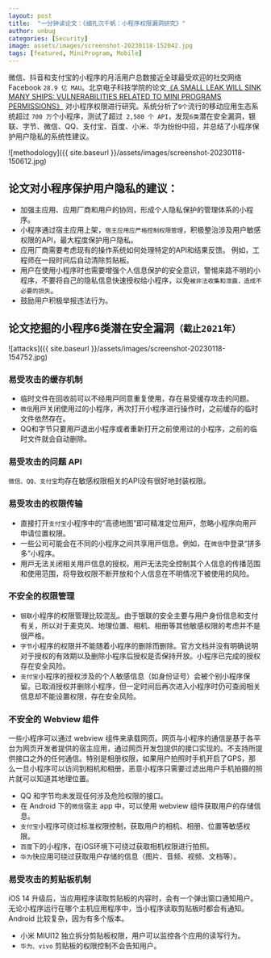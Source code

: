 ```yaml
---
layout: post
title:  "一分钟读论文：《细孔沉千帆：小程序权限漏洞研究》"
author: unbug
categories: [Security]
image: assets/images/screenshot-20230118-152042.jpg
tags: [featured, MiniProgram, Mobile]
---
```

微信、抖音和支付宝的小程序的月活用户总数接近全球最受欢迎的社交网络 Facebook `28.9 亿 MAU`。北京电子科技学院的论文[《A SMALL LEAK WILL SINK MANY SHIPS: VULNERABILITIES RELATED TO MINI PROGRAMS PERMISSIONS》][paper1-url] 对小程序权限进行研究。系统分析了`9个`流行的移动应用生态系统超过 `700 万`个小程序，测试了超过` 2,580 个 API`，发现`6类`潜在安全漏洞，银联、字节、微信、QQ、支付宝、百度、小米、华为纷纷中招，并总结了小程序保护用户隐私的系统性建议。

![methodology]({{ site.baseurl }}/assets/images/screenshot-20230118-150612.jpg)

## 论文对小程序保护用户隐私的建议：
- 加强主应用、应用厂商和用户的协同，形成个人隐私保护的管理体系的小程序。
- 小程序通过宿主应用上架，`宿主应用应严格控制权限管理`，积极整治涉及用户敏感权限的API，最大程度保护用户隐私。 
- 应用厂商需要考虑现有的操作系统如何处理特定的API和结果反馈。 例如，工程师在一段时间后自动清除剪贴板。 
- 用户在使用小程序时也需要增强个人信息保护的安全意识，警惕来路不明的小程序，不要将自己的隐私信息快速授权给小程序，以免`被非法收集和泄露，造成不必要的损失`。 
- 鼓励用户积极举报违法行为。

## 论文挖掘的小程序6类潜在安全漏洞`（截止2021年）`
![attacks]({{ site.baseurl }}/assets/images/screenshot-20230118-154752.jpg)

### 易受攻击的缓存机制
- 临时⽂件在回收前可以不经⽤⼾同意重复使⽤，存在易受缓存攻击的问题。
- `微信`⽤⼾关闭使⽤过的⼩程序，再次打开⼩程序进⾏操作时，之前缓存的临时⽂件依然存在。
- QQ和字节只要⽤⼾退出⼩程序或者重新打开之前使⽤过的⼩程序，之前的临时⽂件就会⾃动删除。

### 易受攻击的问题 API
`微信、QQ、支付宝`均存在敏感权限相关的API没有很好地封装权限。


### 易受攻击的权限传输
- 直接打开`⽀付宝`⼩程序中的“⾼德地图”即可精准定位⽤⼾，忽略⼩程序向⽤⼾申请位置权限。
- ⼀些公司可能会在不同的⼩程序之间共享⽤⼾信息。例如，在`微信`中登录“拼多多”⼩程序。
- ⽤⼾⽆法关闭相关⽤⼾信息的授权。⽤⼾⽆法完全控制其个⼈信息的传播范围和使⽤范围，将导致权限不断开放和个⼈信息在不明情况下被使⽤的⻛险。

### 不安全的权限管理
- `银联`小程序的权限管理比较混乱。由于银联的安全主要与用户身份信息和支付有关，所以对于麦克风、地理位置、相机、相册等其他敏感权限的考虑并不是很严格。 
- `字节`小程序的权限并不能随着小程序的删除而删除。官方文档并没有明确说明对于授权的有效期以及删除小程序后授权是否保持开放。小程序已完成的授权存在安全风险。
- `支付宝`小程序的授权涉及的个人敏感信息（如身份证号）会被个别小程序保留。已取消授权并删除小程序，但一定时间后再次进入小程序时仍可查阅相关信息却不能设置权限，存在安全风险。


### 不安全的 Webview 组件
一些小程序可以通过 webview 组件来承载网页。网页与小程序的通信是基于各平台为网页开发者提供的宿主应用，通过网页开发包提供的接口实现的。不支持所提供接口之外的任何通信。特别是相册权限，如果用户拍照时手机开启了GPS，那么一旦小程序可以访问到相机和相册，恶意小程序只需要过滤出用户手机拍摄的照片就可以知道其地理位置。
- QQ 和字节均未发现任何涉及危险权限的接口。 
- 在 Android 下的`微信`宿主 app 中，可以使用 webview 组件获取用户的存储信息。
- `支付宝`小程序可绕过标准权限控制，获取用户的相机、相册、位置等敏感权限。
- `百度`下的小程序，在iOS环境下可绕过获取相机权限进行拍照。 
- `华为`快应用可绕过获取用户存储的信息（图片、音频、视频、文档等）。 

### 易受攻击的剪贴板机制
iOS 14 升级后，当应用程序读取剪贴板的内容时，会有一个弹出窗口通知用户。无论小程序运行在哪个主机应用程序中，当小程序读取剪贴板时都会有通知。Android 比较复杂，因为有多个版本。 
- 小米 MIUI12 独立拆分剪贴板权限，用户可以监控各个应用的读写行为。 
- `华为、vivo` 剪贴板的权限控制不会告知用户。



[paper1-url]: https://arxiv.org/pdf/2205.15202.pdf